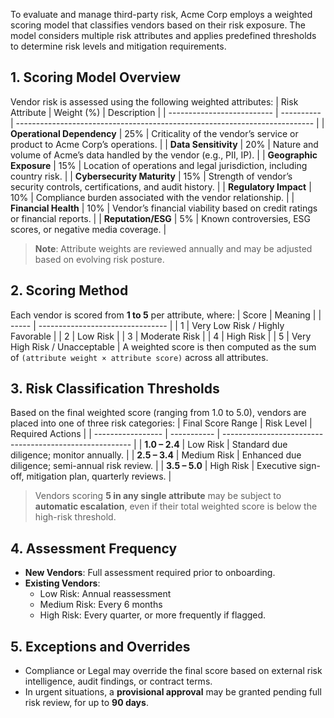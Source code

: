 To evaluate and manage third-party risk, Acme Corp employs a weighted scoring model that classifies vendors based on their risk exposure. The model considers multiple risk attributes and applies predefined thresholds to determine risk levels and mitigation requirements.
## 1. Scoring Model Overview
Vendor risk is assessed using the following weighted attributes:
| Risk Attribute             | Weight (%) | Description                                                                |
| -------------------------- | ---------- | -------------------------------------------------------------------------- |
| **Operational Dependency** | 25%        | Criticality of the vendor’s service or product to Acme Corp’s operations.  |
| **Data Sensitivity**       | 20%        | Nature and volume of Acme’s data handled by the vendor (e.g., PII, IP).    |
| **Geographic Exposure**    | 15%        | Location of operations and legal jurisdiction, including country risk.     |
| **Cybersecurity Maturity** | 15%        | Strength of vendor’s security controls, certifications, and audit history. |
| **Regulatory Impact**      | 10%        | Compliance burden associated with the vendor relationship.                 |
| **Financial Health**       | 10%        | Vendor’s financial viability based on credit ratings or financial reports. |
| **Reputation/ESG**         | 5%         | Known controversies, ESG scores, or negative media coverage.               |
> **Note**: Attribute weights are reviewed annually and may be adjusted based on evolving risk posture.
## 2. Scoring Method
Each vendor is scored from **1 to 5** per attribute, where:
| Score | Meaning                          |
| ----- | -------------------------------- |
| 1     | Very Low Risk / Highly Favorable |
| 2     | Low Risk                         |
| 3     | Moderate Risk                    |
| 4     | High Risk                        |
| 5     | Very High Risk / Unacceptable    |
A weighted score is then computed as the sum of `(attribute weight × attribute score)` across all attributes.
## 3. Risk Classification Thresholds
Based on the final weighted score (ranging from 1.0 to 5.0), vendors are placed into one of three risk categories:
| Final Score Range | Risk Level  | Required Actions                                        |
| ----------------- | ----------- | ------------------------------------------------------- |
| **1.0 – 2.4**     | Low Risk    | Standard due diligence; monitor annually.               |
| **2.5 – 3.4**     | Medium Risk | Enhanced due diligence; semi-annual risk review.        |
| **3.5 – 5.0**     | High Risk   | Executive sign-off, mitigation plan, quarterly reviews. |
> Vendors scoring **5 in any single attribute** may be subject to **automatic escalation**, even if their total weighted score is below the high-risk threshold.
## 4. Assessment Frequency
* **New Vendors**: Full assessment required prior to onboarding.
* **Existing Vendors**:
  * Low Risk: Annual reassessment
  * Medium Risk: Every 6 months
  * High Risk: Every quarter, or more frequently if flagged.
## 5. Exceptions and Overrides
* Compliance or Legal may override the final score based on external risk intelligence, audit findings, or contract terms.
* In urgent situations, a **provisional approval** may be granted pending full risk review, for up to **90 days**.